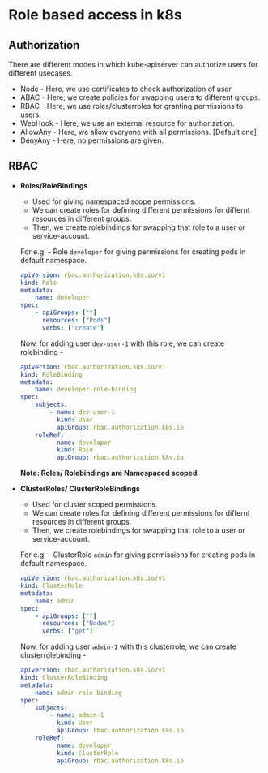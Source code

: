 # Role based access in k8s

## **Authorization**

There are different modes in which kube-apiserver can authorize users for different usecases.

- Node - Here, we use certificates to check authorization of user.
- ABAC - Here, we create policies for swapping users to different groups.
- RBAC - Here, we use roles/clusterroles for granting permissions to users.
- WebHook - Here, we use an external resource for authorization.
- AllowAny - Here, we allow everyone with all permissions. [Default one]
- DenyAny - Here, no permissions are given.

## **RBAC**

- **Roles/RoleBindings**

    - Used for giving namespaced scope permissions.
    - We can create roles for defining different permissions for differnt resources in different groups.
    - Then, we create rolebindings for swapping that role to a user or service-account.

    For e.g. - Role `developer` for giving permissions for creating pods in default namespace.

    ```YAML
    apiVersion: rbac.authorization.k8s.io/v1
    kind: Role
    metadata:
        name: developer
    spec:
        - apiGroups: [""]
          resources: ["Pods"]
          verbs: ["create"]
    ``` 

    Now, for adding user `dev-user-1` with this role, we can create rolebinding - 
    
    ```YAML
    apiversion: rbac.authorization.k8s.io/v1
    kind: RoleBinding
    metadata:
        name: developer-role-binding
    spec:
        subjects:
            - name: dev-user-1
              kind: User
              apiGroup: rbac.authorization.k8s.io
        roleRef:
              name: developer
              kind: Role
              apiGroup: rbac.authorization.k8s.io
    ```

    **Note: Roles/ Rolebindings are Namespaced scoped**

- **ClusterRoles/ ClusterRoleBindings**

    - Used for cluster scoped permissions.
    - We can create roles for defining different permissions for differnt resources in different groups.
    - Then, we create rolebindings for swapping that role to a user or service-account.

    For e.g. - ClusterRole `admin` for giving permissions for creating pods in default namespace.

    ```YAML
    apiVersion: rbac.authorization.k8s.io/v1
    kind: ClusterRole
    metadata:
        name: admin
    spec:
        - apiGroups: [""]
          resources: ["Nodes"]
          verbs: ["get"]
    ``` 

    Now, for adding user `admin-1` with this clusterrole, we can create clusterrolebinding - 
    
    ```YAML
    apiversion: rbac.authorization.k8s.io/v1
    kind: ClusterRoleBinding
    metadata:
        name: admin-role-binding
    spec:
        subjects:
            - name: admin-1
              kind: User
              apiGroup: rbac.authorization.k8s.io
        roleRef:
              name: developer
              kind: ClusterRole
              apiGroup: rbac.authorization.k8s.io
    ```